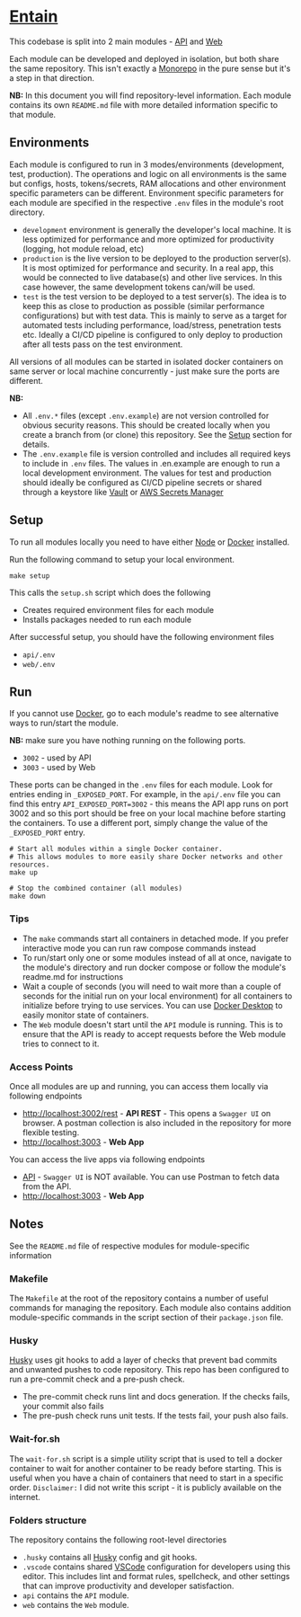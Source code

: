 # [Entain](https://www.entaingroup.com/)

This codebase is split into 2 main modules - [API](https://github.com/dev-juju/entain/tree/main/api) and [Web](https://github.com/dev-juju/entain/tree/main/web)

Each module can be developed and deployed in isolation, but both share the same repository.
This isn't exactly a [Monorepo](https://webo.digital/blog/monorepo-vs-polyrepo-architecture/) in the pure sense but it's a step in that direction.

**NB:** In this document you will find repository-level information. Each module contains its own `README.md` file with more detailed information specific to that module.


## Environments
Each module is configured to run in 3 modes/environments (development, test, production).
The operations and logic on all environments is the same but configs, hosts, tokens/secrets, RAM allocations and other environment specific parameters can be different.
Environment specific parameters for each module are specified in the respective `.env` files in the module's root directory.

  - `development` environment is generally the developer's local machine. It is less optimized for performance and more optimized for productivity (logging, hot module reload, etc)
  - `production` is the live version to be deployed to the production server(s). It is most optimized for performance and security. In a real app, this would be connected to live database(s) and other live services. In this case however, the same development tokens can/will be used.
  - `test` is the test version to be deployed to a test server(s). The idea is to keep this as close to production as possible (similar performance configurations) but with test data. This is mainly to serve as a target for automated tests including performance, load/stress, penetration tests etc. Ideally a CI/CD pipeline is configured to only deploy to production after all tests pass on the test environment.

All versions of all modules can be started in isolated docker containers on same server or local machine concurrently - just make sure the ports are different.

**NB:**

  - All `.env.*` files (except `.env.example`) are not version controlled for obvious security reasons. This should be created locally when you create a branch from (or clone) this repository. See the [Setup](#setup) section for details.
  - The `.env.example` file is version controlled and includes all required keys to include in `.env` files. The values in .en.example are enough to run a local development environment. The values for test and production should ideally be configured as CI/CD pipeline secrets or shared through a keystore like [Vault](https://www.vaultproject.io/) or [AWS Secrets Manager](https://aws.amazon.com/secrets-manager/)


## Setup
To run all modules locally you need to have either [Node](https://nodejs.org/) or [Docker](https://www.docker.com/) installed.

Run the following command to setup your local environment.

```shell
make setup
```

This calls the `setup.sh` script which does the following

  - Creates required environment files for each module
  - Installs packages needed to run each module

After successful setup, you should have the following environment files

  - `api/.env`
  - `web/.env`

## Run
If you cannot use [Docker](https://www.docker.com/), go to each module's readme to see alternative ways to run/start the module.

**NB:** make sure you have nothing running on the following ports.

  - `3002` - used by API
  - `3003` - used by Web

These ports can be changed in the `.env` files for each module. Look for entries ending in `_EXPOSED_PORT`. For example, in the `api/.env` file you can find this entry `API_EXPOSED_PORT=3002` - this means the API app runs on port 3002 and so this port should be free on your local machine before starting the containers. To use a different port, simply change the value of the `_EXPOSED_PORT` entry.

```shell
# Start all modules within a single Docker container.
# This allows modules to more easily share Docker networks and other resources.
make up

# Stop the combined container (all modules)
make down
```

### Tips
  - The `make` commands start all containers in detached mode. If you prefer interactive mode you can run raw compose commands instead
  - To run/start only one or some modules instead of all at once, navigate to the module's directory and run docker compose or follow the module's readme.md for instructions
  - Wait a couple of seconds (you will need to wait more than a couple of seconds for the initial run on your local environment) for all containers to initialize before trying to use services. You can use [Docker Desktop](https://www.docker.com/products/docker-desktop/) to easily monitor state of containers.
  - The `Web` module doesn't start until the `API` module is running. This is to ensure that the API is ready to accept requests before the Web module tries to connect to it.

### Access Points
Once all modules are up and running, you can access them locally via following endpoints

  - [http://localhost:3002/rest](http://localhost:3002/rest) - **API REST** - This opens a `Swagger UI` on browser. A postman collection is also included in the repository for more flexible testing.
  - [http://localhost:3003](http://localhost:3003) - **Web App**

You can access the live apps via following endpoints

  - [API](http://entain-api-alb-766487181.us-east-2.elb.amazonaws.com) - `Swagger UI` is NOT available. You can use Postman to fetch data from the API.
  - [http://localhost:3003](http://localhost:3003) - **Web App**

## Notes
See the `README.md` file of respective modules for module-specific information

### Makefile
The `Makefile` at the root of the repository contains a number of useful commands for managing the repository. Each module also contains addition module-specific commands in the script section of their `package.json` file.

### Husky
[Husky](https://typicode.github.io/husky/#/) uses git hooks to add a layer of checks that prevent bad commits and unwanted pushes to code repository.
This repo has been configured to run a pre-commit check and a pre-push check.
  - The pre-commit check runs lint and docs generation. If the checks fails, your commit also fails
  - The pre-push check runs unit tests. If the tests fail, your push also fails.

### Wait-for.sh
The `wait-for.sh` script is a simple utility script that is used to tell a docker container to wait for another container to be ready before starting. This is useful when you have a chain of containers that need to start in a specific order. `Disclaimer:` I did not write this script - it is publicly available on the internet.

### Folders structure
The repository contains the following root-level directories

  - `.husky` contains all [Husky](#Husky) config and git hooks.
  - `.vscode` contains shared [VSCode](https://code.visualstudio.com/) configuration for developers using this editor. This includes lint and format rules, spellcheck, and other settings that can improve productivity and developer satisfaction.
  - `api` contains the `API` module.
  - `web` contains the `Web` module.
